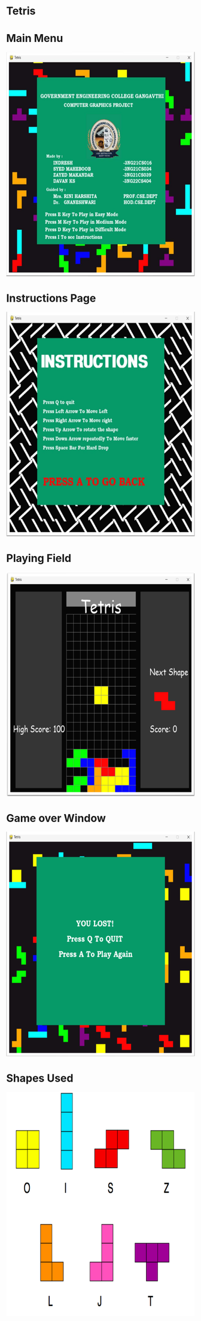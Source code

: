 # Tetris

# Main Menu
<img src="Tetris Main Menu.png" height=600 width =600>

# Instructions Page
<img src="Tetris Controls.png" height=600 width =600>

# Playing Field
<img src="Tetris Game.png" height=600 width =600>

# Game over Window
<img src="Tetris Gameover.png" height=600 width =600>

# Shapes Used
<img src="shapes.png" height=600 width =600>


